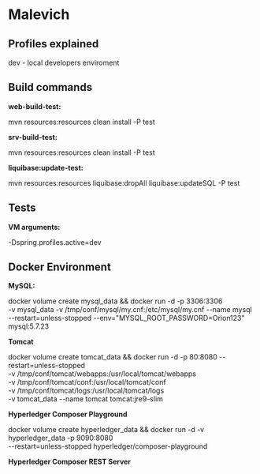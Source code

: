 # Malevich

## Profiles explained

dev - local developers enviroment


## Build commands

**web-build-test:** 

mvn resources:resources clean install -P test

**srv-build-test:** 

mvn resources:resources clean install -P test

**liquibase:update-test:** 

mvn resources:resources liquibase:dropAll liquibase:updateSQL -P test

## Tests

**VM arguments:**

-Dspring.profiles.active=dev


## Docker Environment

**MySQL:** 

docker volume create mysql_data && docker run -d -p 3306:3306 \
-v mysql_data -v /tmp/conf/mysql/my.cnf:/etc/mysql/my.cnf --name mysql \
--restart=unless-stopped --env="MYSQL_ROOT_PASSWORD=Orion123" mysql:5.7.23

**Tomcat**

docker volume create tomcat_data && docker run -d -p 80:8080 --restart=unless-stopped \
-v /tmp/conf/tomcat/webapps:/usr/local/tomcat/webapps \
-v /tmp/conf/tomcat/conf:/usr/local/tomcat/conf \
-v /tmp/conf/tomcat/logs:/usr/local/tomcat/logs \
-v tomcat_data --name tomcat tomcat:jre9-slim

**Hyperledger Composer Playground**

docker volume create hyperledger_data && docker run -d -v hyperledger_data -p 9090:8080 \
--restart=unless-stopped hyperledger/composer-playground


**Hyperledger Composer REST Server**
